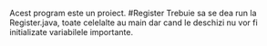 Acest program este un proiect.
#Register
Trebuie sa se dea run la Register.java, toate celelalte au main dar cand le deschizi nu vor fi initializate variabilele importante.
